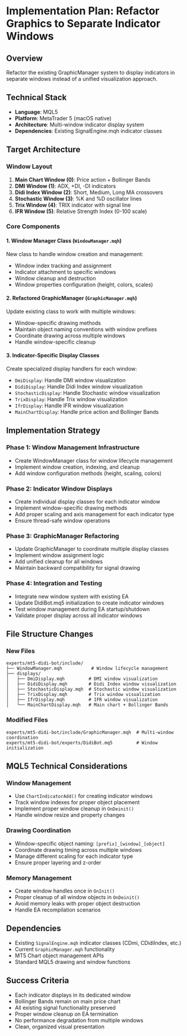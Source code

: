 # Implementation Plan: Refactor Graphics to Separate Indicator Windows

## Overview
Refactor the existing GraphicManager system to display indicators in separate windows instead of a unified visualization approach.

## Technical Stack
- **Language**: MQL5
- **Platform**: MetaTrader 5 (macOS native)
- **Architecture**: Multi-window indicator display system
- **Dependencies**: Existing SignalEngine.mqh indicator classes

## Target Architecture

### Window Layout
1. **Main Chart Window (0)**: Price action + Bollinger Bands
2. **DMI Window (1)**: ADX, +DI, -DI indicators  
3. **Didi Index Window (2)**: Short, Medium, Long MA crossovers
4. **Stochastic Window (3)**: %K and %D oscillator lines
5. **Trix Window (4)**: TRIX indicator with signal line
6. **IFR Window (5)**: Relative Strength Index (0-100 scale)

### Core Components

#### 1. Window Manager Class (`WindowManager.mqh`)
New class to handle window creation and management:
- Window index tracking and assignment
- Indicator attachment to specific windows
- Window cleanup and destruction
- Window properties configuration (height, colors, scales)

#### 2. Refactored GraphicManager (`GraphicManager.mqh`)
Update existing class to work with multiple windows:
- Window-specific drawing methods
- Maintain object naming conventions with window prefixes
- Coordinate drawing across multiple windows
- Handle window-specific cleanup

#### 3. Indicator-Specific Display Classes
Create specialized display handlers for each window:
- `DmiDisplay`: Handle DMI window visualization
- `DidiDisplay`: Handle Didi Index window visualization  
- `StochasticDisplay`: Handle Stochastic window visualization
- `TrixDisplay`: Handle Trix window visualization
- `IfrDisplay`: Handle IFR window visualization
- `MainChartDisplay`: Handle price action and Bollinger Bands

## Implementation Strategy

### Phase 1: Window Management Infrastructure
- Create WindowManager class for window lifecycle management
- Implement window creation, indexing, and cleanup
- Add window configuration methods (height, scaling, colors)

### Phase 2: Indicator Window Displays
- Create individual display classes for each indicator window
- Implement window-specific drawing methods
- Add proper scaling and axis management for each indicator type
- Ensure thread-safe window operations

### Phase 3: GraphicManager Refactoring
- Update GraphicManager to coordinate multiple display classes
- Implement window assignment logic
- Add unified cleanup for all windows
- Maintain backward compatibility for signal drawing

### Phase 4: Integration and Testing
- Integrate new window system with existing EA
- Update DidiBot.mq5 initialization to create indicator windows
- Test window management during EA startup/shutdown
- Validate proper display across all indicator windows

## File Structure Changes

### New Files
```
experts/mt5-didi-bot/include/
├── WindowManager.mqh           # Window lifecycle management
├── displays/
│   ├── DmiDisplay.mqh         # DMI window visualization
│   ├── DidiDisplay.mqh        # Didi Index window visualization
│   ├── StochasticDisplay.mqh  # Stochastic window visualization
│   ├── TrixDisplay.mqh        # Trix window visualization
│   ├── IfrDisplay.mqh         # IFR window visualization
│   └── MainChartDisplay.mqh   # Main chart + Bollinger Bands
```

### Modified Files
```
experts/mt5-didi-bot/include/GraphicManager.mqh  # Multi-window coordination
experts/mt5-didi-bot/experts/DidiBot.mq5         # Window initialization
```

## MQL5 Technical Considerations

### Window Management
- Use `ChartIndicatorAdd()` for creating indicator windows
- Track window indexes for proper object placement
- Implement proper window cleanup in `OnDeinit()`
- Handle window resize and property changes

### Drawing Coordination
- Window-specific object naming: `[prefix]_[window]_[object]`
- Coordinate drawing timing across multiple windows
- Manage different scaling for each indicator type
- Ensure proper layering and z-order

### Memory Management
- Create window handles once in `OnInit()`
- Proper cleanup of all window objects in `OnDeinit()`
- Avoid memory leaks with proper object destruction
- Handle EA recompilation scenarios

## Dependencies
- Existing `SignalEngine.mqh` indicator classes (CDmi, CDidiIndex, etc.)
- Current `GraphicManager.mqh` functionality
- MT5 Chart object management APIs
- Standard MQL5 drawing and window functions

## Success Criteria
- Each indicator displays in its dedicated window
- Bollinger Bands remain on main price chart
- All existing signal functionality preserved
- Proper window cleanup on EA termination
- No performance degradation from multiple windows
- Clean, organized visual presentation
